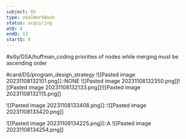 ```yaml
---
subject: DS
type: zealWorkBook
status: acquiring
atQ: 8
endQ: 13
startQ: 8
---
```

#silly/DSA/huffman_coding priorities of nodes while merging must be ascending order


#card/DS/program_design_strategy
![[Pasted image 20231108132101.png]]::NONE ![[Pasted image 20231108132350.png]]![[Pasted image 20231108132133.png]]![[Pasted image 20231108132115.png]]

![[Pasted image 20231108133408.png]]::![[Pasted image 20231108133420.png]]

![[Pasted image 20231108134225.png]]::A ![[Pasted image 20231108134254.png]]

